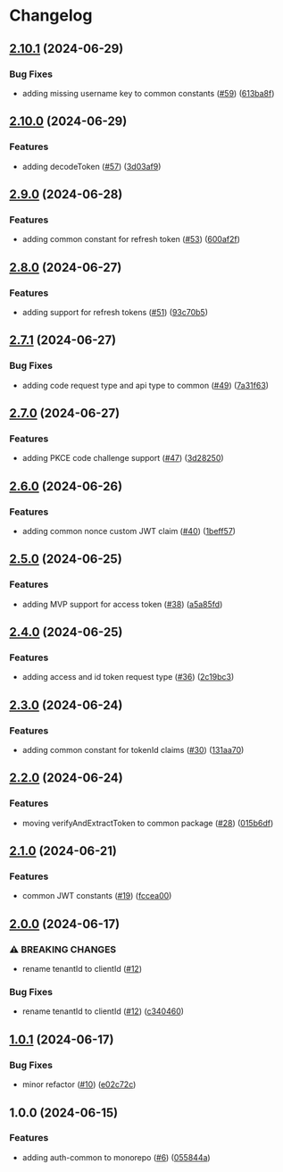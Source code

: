 # Changelog

## [2.10.1](https://github.com/aversini/auth-client/compare/auth-common-v2.10.0...auth-common-v2.10.1) (2024-06-29)


### Bug Fixes

* adding missing username key to common constants ([#59](https://github.com/aversini/auth-client/issues/59)) ([613ba8f](https://github.com/aversini/auth-client/commit/613ba8f926fa6b0ca36469d1a50b8580dcdd95e0))

## [2.10.0](https://github.com/aversini/auth-client/compare/auth-common-v2.9.0...auth-common-v2.10.0) (2024-06-29)


### Features

* adding decodeToken ([#57](https://github.com/aversini/auth-client/issues/57)) ([3d03af9](https://github.com/aversini/auth-client/commit/3d03af988be13eab5d9cdf6bd124fa0a6530786e))

## [2.9.0](https://github.com/aversini/auth-client/compare/auth-common-v2.8.0...auth-common-v2.9.0) (2024-06-28)


### Features

* adding common constant for refresh token ([#53](https://github.com/aversini/auth-client/issues/53)) ([600af2f](https://github.com/aversini/auth-client/commit/600af2fe835a3e486dd1a984af8e083eb0d7f2ec))

## [2.8.0](https://github.com/aversini/auth-client/compare/auth-common-v2.7.1...auth-common-v2.8.0) (2024-06-27)


### Features

* adding support for refresh tokens ([#51](https://github.com/aversini/auth-client/issues/51)) ([93c70b5](https://github.com/aversini/auth-client/commit/93c70b580b88db813ae2338c9d6f781e4f5ab07b))

## [2.7.1](https://github.com/aversini/auth-client/compare/auth-common-v2.7.0...auth-common-v2.7.1) (2024-06-27)


### Bug Fixes

* adding code request type and api type to common ([#49](https://github.com/aversini/auth-client/issues/49)) ([7a31f63](https://github.com/aversini/auth-client/commit/7a31f63e3420f50113d8be625e38c62f54e33075))

## [2.7.0](https://github.com/aversini/auth-client/compare/auth-common-v2.6.0...auth-common-v2.7.0) (2024-06-27)


### Features

* adding PKCE code challenge support ([#47](https://github.com/aversini/auth-client/issues/47)) ([3d28250](https://github.com/aversini/auth-client/commit/3d28250210ab254fefb93146577ab322b3c785e5))

## [2.6.0](https://github.com/aversini/auth-client/compare/auth-common-v2.5.0...auth-common-v2.6.0) (2024-06-26)


### Features

* adding common nonce custom JWT claim ([#40](https://github.com/aversini/auth-client/issues/40)) ([1beff57](https://github.com/aversini/auth-client/commit/1beff579f6e074063d2db5f4b06e5f01276293c6))

## [2.5.0](https://github.com/aversini/auth-client/compare/auth-common-v2.4.0...auth-common-v2.5.0) (2024-06-25)


### Features

* adding MVP support for access token ([#38](https://github.com/aversini/auth-client/issues/38)) ([a5a85fd](https://github.com/aversini/auth-client/commit/a5a85fda878670da64c7bb17aa39d36c333c6b06))

## [2.4.0](https://github.com/aversini/auth-client/compare/auth-common-v2.3.0...auth-common-v2.4.0) (2024-06-25)


### Features

* adding access and id token request type ([#36](https://github.com/aversini/auth-client/issues/36)) ([2c19bc3](https://github.com/aversini/auth-client/commit/2c19bc3da6d95898ec4a20a7f5452a6fb601d53f))

## [2.3.0](https://github.com/aversini/auth-client/compare/auth-common-v2.2.0...auth-common-v2.3.0) (2024-06-24)


### Features

* adding common constant for tokenId claims ([#30](https://github.com/aversini/auth-client/issues/30)) ([131aa70](https://github.com/aversini/auth-client/commit/131aa70b74bc4a2f6739cae5c1ef0ff2abcc9fa9))

## [2.2.0](https://github.com/aversini/auth-client/compare/auth-common-v2.1.0...auth-common-v2.2.0) (2024-06-24)


### Features

* moving verifyAndExtractToken to common package ([#28](https://github.com/aversini/auth-client/issues/28)) ([015b6df](https://github.com/aversini/auth-client/commit/015b6dfada0b8ecd2018819c62bb76e42cc3721e))

## [2.1.0](https://github.com/aversini/auth-client/compare/auth-common-v2.0.0...auth-common-v2.1.0) (2024-06-21)


### Features

* common JWT constants ([#19](https://github.com/aversini/auth-client/issues/19)) ([fccea00](https://github.com/aversini/auth-client/commit/fccea00a22abf9156676eb3cf2229c38f62ab82d))

## [2.0.0](https://github.com/aversini/auth-client/compare/auth-common-v1.0.1...auth-common-v2.0.0) (2024-06-17)


### ⚠ BREAKING CHANGES

* rename tenantId to clientId ([#12](https://github.com/aversini/auth-client/issues/12))

### Bug Fixes

* rename tenantId to clientId ([#12](https://github.com/aversini/auth-client/issues/12)) ([c340460](https://github.com/aversini/auth-client/commit/c3404604e21adc4cfdd062a6a0fb64415ba516bf))

## [1.0.1](https://github.com/aversini/auth-client/compare/auth-common-v1.0.0...auth-common-v1.0.1) (2024-06-17)


### Bug Fixes

* minor refactor ([#10](https://github.com/aversini/auth-client/issues/10)) ([e02c72c](https://github.com/aversini/auth-client/commit/e02c72c53141e9eec40f6c7e1779c8c40ec5b739))

## 1.0.0 (2024-06-15)


### Features

* adding auth-common to monorepo ([#6](https://github.com/aversini/auth-client/issues/6)) ([055844a](https://github.com/aversini/auth-client/commit/055844a27f8cac8cb88bb9fd6901c38acdbda5ec))
